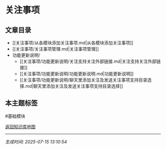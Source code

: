 # 关注事项

## 文章目录
- [[关注事项/从各模块添加关注事项.md|从各模块添加关注事项]]
- [[关注事项/关注事项管理.md|关注事项管理]]
- 功能更新说明/
  - [[关注事项/功能更新说明/关注支持关注外部链接.md|关注支持关注外部链接]]
  - [[关注事项/功能更新说明/功能更新说明.md|功能更新说明]]
  - [[关注事项/功能更新说明/聊天里添加关注及发送关注事项支持目录选择.md|聊天里添加关注及发送关注事项支持目录选择]]

## 本主题标签
#基础模块 

[返回知识库地图](知识库地图.md)

---
*生成时间: 2025-07-15 13:10:54*